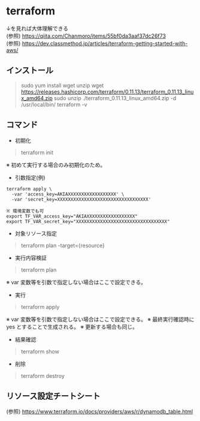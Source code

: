 # terraform

↓を見れば大体理解できる  
(参照) https://qiita.com/Chanmoro/items/55bf0da3aaf37dc26f73  
(参照) https://dev.classmethod.jp/articles/terraform-getting-started-with-aws/


## インストール

> sudo yum install wget unzip
> wget https://releases.hashicorp.com/terraform/0.11.13/terraform_0.11.13_linux_amd64.zip
> sudo unzip ./terraform_0.11.13_linux_amd64.zip -d /usr/local/bin/
> terraform -v


## コマンド

* 初期化

> terraform init

※ 初めて実行する場合のみ初期化のため。


* 引数指定(例)

```
terraform apply \
  -var 'access_key=AKIAXXXXXXXXXXXXXXXXXX' \
  -var 'secret_key=XXXXXXXXXXXXXXXXXXXXXXXXXXXXXXXXXX'

※ 環境変数でも可
export TF_VAR_access_key="AKIAXXXXXXXXXXXXXXXXXX"
export TF_VAR_secret_key="XXXXXXXXXXXXXXXXXXXXXXXXXXXXXXXXXX"
```


* 対象リソース指定

> terraform plan -target={resource}


* 実行内容検証

> terraform plan

※ var 変数等を引数で指定しない場合はここで設定できる。


* 実行

> terraform apply

※ var 変数等を引数で指定しない場合はここで設定できる。
※ 最終実行確認時に yes とすることで生成される。
※ 更新する場合も同じ。

* 結果確認

> terraform show

* 削除

> terraform destroy


## リソース設定チートシート

(参照) https://www.terraform.io/docs/providers/aws/r/dynamodb_table.html
